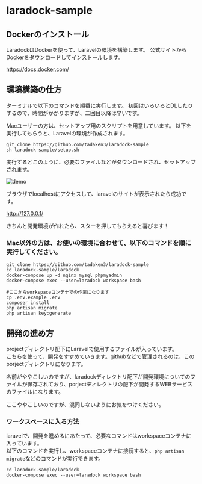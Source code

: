 # laradock-sample

## Dockerのインストール
LaradockはDockerを使って、Laravelの環境を構築します。
公式サイトからDockerをダウンロードしてインストールします。

https://docs.docker.com/

## 環境構築の仕方

ターミナルで以下のコマンドを順番に実行します。
初回はいろいろとDLしたりするので、時間がかかりますが、二回目以降は早いです。

Macユーザーの方は、セットアップ用のスクリプトを用意しています。
以下を実行してもらうと、Laravelの環境が作成されます。

```
git clone https://github.com/tadaken3/laradock-sample
sh laradock-sample/setup.sh
```

実行するとこのように、必要なファイルなどがダウンロードされ、セットアップされます。

![demo](https://github.com/tadaken3/laradock-sample/blob/master/media/sample.gif)

ブラウザでlocalhostにアクセスして、laravelのサイトが表示されたら成功です。

http://127.0.0.1/

きちんと開発環境が作れたら、スターを押してもらえると喜びます！

### Mac以外の方は、お使いの環境に合わせて、以下のコマンドを順に実行してください。
```
git clone https://github.com/tadaken3/laradock-sample
cd laradock-sample/laradock
docker-compose up -d nginx mysql phpmyadmin
docker-compose exec --user=laradock workspace bash

#ここからworkspaceコンテナでの作業になります
cp .env.example .env
composer install
php artisan migrate
php artisan key:generate
```

## 開発の進め方

projectディレクトリ配下にLaravelで使用するファイルが入っています。  
こちらを使って、開発をすすめていきます。githubなどで管理されるのは、このporjectディレクトリになります。  

名前がややこしいのですが、laradockディレクトリ配下が開発環境についてのファイルが保存されており、porjectディレクトリの配下が開発するWEBサービスのファイルになります。

ここややこしいのですが、混同しないようにお気をつけください。

### ワークスペースに入る方法

laravelで、開発を進めるにあたって、必要なコマンドはworkspaceコンテナに入っています。  
以下のコマンドを実行し、workspaceコンテナに接続すると、```php artisan migrate```などのコマンドが実行できます。

```
cd laradock-sample/laradock
docker-compose exec --user=laradock workspace bash
```
